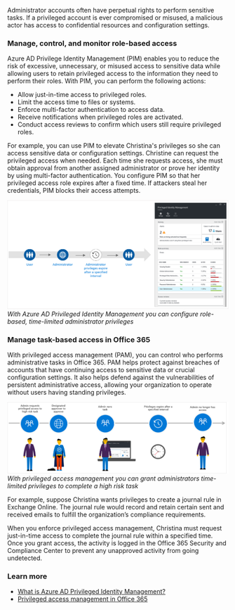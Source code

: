 Administrator accounts often have perpetual rights to perform sensitive tasks. If a privileged account is ever compromised or misused, a malicious actor has access to confidential resources and configuration settings.

### Manage, control, and monitor role-based access

Azure AD Privilege Identity Management (PIM) enables you to reduce the risk of excessive, unnecessary, or misused access to sensitive data while allowing users to retain privileged access to the information they need to perform their roles. With PIM, you can perform the following actions:

- Allow just-in-time access to privileged roles.
- Limit the access time to files or systems.
- Enforce multi-factor authentication to access data.
- Receive notifications when privileged roles are activated.
- Conduct access reviews to confirm which users still require privileged roles.

For example, you can use PIM to elevate Christina's privileges so she can access sensitive data or configuration settings. Christine can request the privileged access when needed. Each time she requests access, she must obtain approval from another assigned administrator or prove her identity by using multi-factor authentication. You configure PIM so that her privileged access role expires after a fixed time. If attackers steal her credentials, PIM blocks their access attempts.

![Azure AD Privileged Identity Management lets you provide role-based, time-limited administrator privileges to access sensitive data or configuration settings.](../media/pim-just-in-time-access.png)
*With Azure AD Privileged Identity Management you can configure role-based, time-limited administrator privileges*

### Manage task-based access in Office 365

With privileged access management (PAM), you can control who performs administrative tasks in Office 365. PAM helps protect against breaches of accounts that have continuing access to sensitive data or crucial configuration settings. It also helps defend against the vulnerabilities of persistent administrative access, allowing your organization to operate without users having standing privileges.

![Privileged access management lets you grant administrators time-limited privileged access to complete a high risk task.](../media/privileged-access-management.png)
*With privileged access management you can grant administrators time-limited privileges to complete a high risk task*

For example, suppose Christina wants privileges to create a journal rule in Exchange Online. The journal rule would record and retain certain sent and received emails to fulfill the organization’s compliance requirements.

When you enforce privileged access management, Christina must request just-in-time access to complete the journal rule within a specified time. Once you grant access, the activity is logged in the Office 365 Security and Compliance Center to prevent any unapproved activity from going undetected.

### Learn more

- [What is Azure AD Privileged Identity Management?](https://docs.microsoft.com/azure/active-directory/privileged-identity-management/pim-configure)
- [Privileged access management in Office 365](https://docs.microsoft.com/office365/securitycompliance/privileged-access-management-overview)
